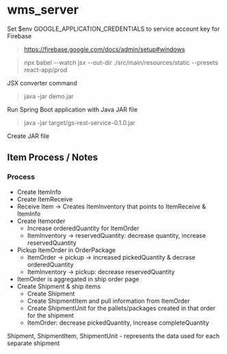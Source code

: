 # wms_server
 
Set $env GOOGLE_APPLICATION_CREDENTIALS to service account key for Firebase
> https://firebase.google.com/docs/admin/setup#windows


> npx babel --watch jsx --out-dir ./src/main/resources/static --presets react-app/prod

JSX converter command

> java -jar demo.jar

Run Spring Boot application with Java JAR file

> java -jar target/gs-rest-service-0.1.0.jar

Create JAR file

## Item Process / Notes

### Process
* Create ItemInfo
* Create ItemReceive
* Receive Item -> Creates ItemInventory that points to ItemReceive & ItemInfo
* Create Itemorder
	* Increase orderedQuantity for ItemOrder
	* ItemInventory -> reservedQuantity: decrease quantity, increase reservedQuantity
* Pickup ItemOrder in OrderPackage
	* ItemOrder -> pickup -> increased pickedQuantity & decrase orderedQuantity
	* ItemInventory -> pickup: decrease reservedQuantity
* ItemOrder is aggregated in ship order page 
* Create Shipment & ship items
	* Create Shipment
	* Create ShipmentItem and pull information from ItemOrder
	* Create ShipmentUnit for the pallets/packages created in that order for the shipment
	* ItemOrder: decrease pickedQuantity, increase completeQuantity

Shipment, ShipmentItem, ShipmentUnit - represents the data used for each separate shipment